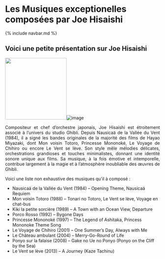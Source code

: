 # Les Musiques exceptionelles composées par Joe Hisaishi

{% include navbar.md %}

## Voici une petite présentation sur Joe Hisaishi
<img src="https://via.placeholder.com/400" width="200">![image](https://github.com/user-attachments/assets/2f962771-8572-4b82-ad6c-8b4e39312ebb)

<div style="text-align: justify;">Compositeur et chef d’orchestre japonais, Joe Hisaishi est étroitement associé à l’univers du studio Ghibli. Depuis Nausicaä de la Vallée du Vent (1984), il a signé les bandes originales de la majorité des films de Hayao Miyazaki, dont Mon voisin Totoro, Princesse Mononoké, Le Voyage de Chihiro ou encore Le Vent se lève. Son style mêle mélodies délicates, orchestrations grandioses et touches minimalistes, donnant une identité sonore unique aux films. Sa musique, à la fois émotive et intemporelle, contribue largement à la magie et à l’atmosphère inoubliable des œuvres de Ghibli.</div>

Voici une liste non exhaustive des musiques qu'il à composé : 

- Nausicaä de la Vallée du Vent (1984) – Opening Theme, Nausicaä Requiem
- Mon voisin Totoro (1988) – Tonari no Totoro, Le Vent se lève, Voyage en chat-bus
- Kiki la petite sorcière (1989) – A Town with an Ocean View, Departure
- Porco Rosso (1992) – Bygone Days
- Princesse Mononoké (1997) – The Legend of Ashitaka, Princess Mononoke Theme Song
- Le Voyage de Chihiro (2001) – One Summer’s Day, Always with Me
- Le Château ambulant (2004) – Merry-Go-Round of Life
- Ponyo sur la falaise (2008) – Gake no Ue no Ponyo (Ponyo on the Cliff by the Sea)
- Le Vent se lève (2013) – A Journey (Kaze Tachinu)


